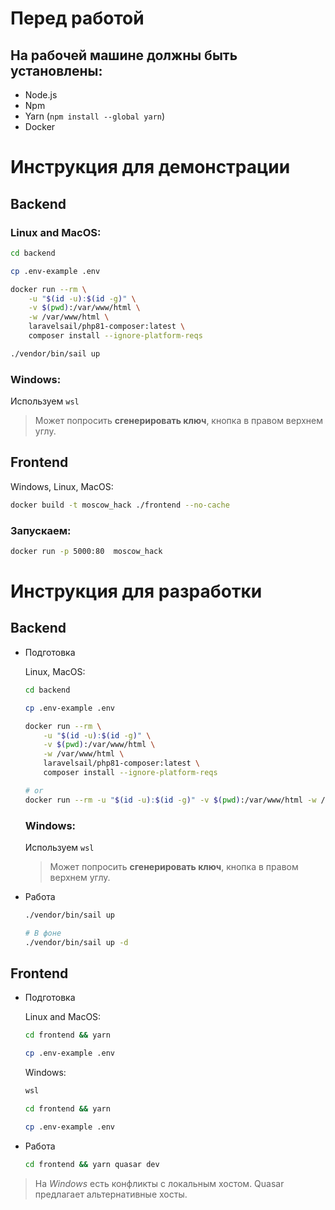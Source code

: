 # Перед работой

## На рабочей машине должны быть установлены:

- Node.js
- Npm
- Yarn (`npm install --global yarn`)
- Docker

# Инструкция для демонстрации

## Backend

### Linux and MacOS:
```bash
cd backend 

cp .env-example .env

docker run --rm \
    -u "$(id -u):$(id -g)" \
    -v $(pwd):/var/www/html \
    -w /var/www/html \
    laravelsail/php81-composer:latest \
    composer install --ignore-platform-reqs

./vendor/bin/sail up
```
### Windows:

Используем `wsl`

> Может попросить **сгенерировать ключ**, кнопка в правом верхнем углу.

## Frontend

Windows, Linux, MacOS:

```bash
docker build -t moscow_hack ./frontend --no-cache
```

### Запускаем:

```bash
docker run -p 5000:80  moscow_hack
```

# Инструкция для разработки

## Backend

- Подготовка

    Linux, MacOS:

    ```bash
    cd backend 

    cp .env-example .env

    docker run --rm \
        -u "$(id -u):$(id -g)" \
        -v $(pwd):/var/www/html \
        -w /var/www/html \
        laravelsail/php81-composer:latest \
        composer install --ignore-platform-reqs

    # or 
    docker run --rm -u "$(id -u):$(id -g)" -v $(pwd):/var/www/html -w /var/www/html laravelsail/php81-composer:latest composer install --ignore-platform-reqs
    ```
    ### Windows:

    Используем `wsl`

    > Может попросить **сгенерировать ключ**, кнопка в правом верхнем углу.

- Работа

    ```bash
    ./vendor/bin/sail up

    # В фоне
    ./vendor/bin/sail up -d
    ```

## Frontend
- Подготовка

    Linux and MacOS:
    ```bash
    cd frontend && yarn

    cp .env-example .env
    ```
    Windows:

    ```bash
    wsl

    cd frontend && yarn

    cp .env-example .env
    ```

- Работа

    ```bash
    cd frontend && yarn quasar dev
    ```

> На *Windows* есть конфликты с локальным хостом. Quasar предлагает альтернативные хосты.